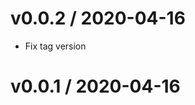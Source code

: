 v0.0.2 / 2020-04-16
===================
  * Fix tag version

v0.0.1 / 2020-04-16
===================
